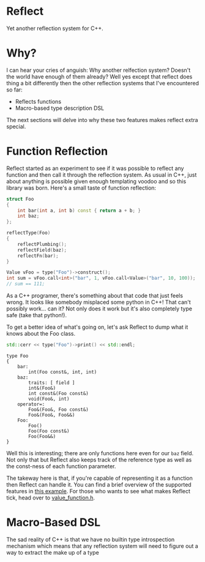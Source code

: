 Reflect
=======

Yet another reflection system for C++.

Why?
====

I can hear your cries of anguish: Why another relfection system? Doesn't the
world have enough of them already? Well yes except that reflect does thing a bit
differently then the other reflection systems that I've encountered so far:

* Reflects functions
* Macro-based type description DSL

The next sections will delve into why these two features makes reflect extra
special.

Function Reflection
===================

Reflect started as an experiment to see if it was possible to reflect any
function and then call it through the reflection system. As usual in C++, just
about anything is possible given enough templating voodoo and so this library
was born. Here's a small taste of function reflection:

```c++
struct Foo
{
    int bar(int a, int b) const { return a + b; }
	int baz;
};

reflectType(Foo)
{
    reflectPlumbing();
	reflectField(baz);
    reflectFn(bar);
}

Value vFoo = type("Foo")->construct();
int sum = vFoo.call<int>("bar", 1, vFoo.call<Value>("bar", 10, 100));
// sum == 111;
```

As a C++ programer, there's something about that code that just feels wrong. It
looks like somebody misplaced some python in C++! That can't possibly work...
can it? Not only does it work but it's also completely type safe (take that
python!).

To get a better idea of what's going on, let's ask Reflect to dump what it knows
about the Foo class.

```c++
std::cerr << type("Foo")->print() << std::endl;
```
```
type Foo
{
    bar:
        int(Foo const&, int, int)
    baz:
        traits: [ field ]
        int&(Foo&)
        int const&(Foo const&)
        void(Foo&, int)
    operator=:
        Foo&(Foo&, Foo const&)
        Foo&(Foo&, Foo&&)
    Foo:
        Foo()
        Foo(Foo const&)
        Foo(Foo&&)
}
```

Well this is interesting; there are only functions here even for our `baz`
field. Not only that but Reflect also keeps track of the reference type as well
as the const-ness of each function parameter.

The takeway here is that, if you're capable of representing it as a function
then Reflect can handle it. You can find a brief overview of the supported
features in [this example](tests/demo_test.cpp). For those who wants to see what
makes Reflect tick, head over to [value_function.h](src/value_function.h).


Macro-Based DSL
===============

The sad reality of C++ is that we have no builtin type introspection mechanism
which means that any reflection system will need to figure out a way to extract
the make up of a type
